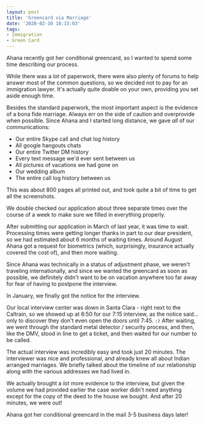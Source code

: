 ```yaml
---
layout: post
title: 'Greencard via Marriage'
date: '2020-02-10 18:15:03'
tags:
- Immigration
- Green Card
---
```


Ahana recently got her conditional greencard, so I wanted to spend some time describing our process.

While there was a *lot* of paperwork, there were also plenty of forums to help answer most of the common questions, so we decided not to pay for an immigration lawyer. It's actually quite doable on your own, providing you set aside enough time.

Besides the standard paperwork, the most important aspect is the evidence of a bona fide marriage. Always err on the side of caution and overprovide when possible. Since Ahana and I started long distance, we gave *all* of our communications:

* Our entire Skype call and chat log history
* All google hangouts chats
* Our entire Twitter DM history
* Every text message we'd ever sent between us
* All pictures of vacations we had gone on
* Our wedding album
* The entire call log history between us

This was about 800 pages all printed out, and took quite a bit of time to get all the screenshots.

We double checked our application about three separate times over the course of a week to make sure we filled in everything properly.

After submitting our application in March of last year, it was time to wait. Processing times were getting longer thanks in part to our dear president, so we had estimated about 6 months of waiting times. Around August Ahana got a request for biometrics (which, surprisingly, insurance actually covered the cost of), and then more waiting.

Since Ahana was technically in a status of adjustment phase, we weren't traveling internationally, and since we wanted the greencard as soon as possible, we definitely didn't want to be on vacation anywhere too far away for fear of having to postpone the interview.

In January, we finally got the notice for the interview.

Our local interview center was down in Santa Clara - right next to the Caltrain, so we showed up at 6:50 for our 7:15 interview, as the notice said... only to discover they don't even open the doors until 7:45. `:)` After waiting, we went through the standard metal detector / security process, and then, like the DMV, stood in line to get a ticket, and then waited for our number to be called.

The actual interview was incredibly easy and took just 20 minutes. The interviewer was nice and professional, and already knew all about Indian arranged marriages. We briefly talked about the timeline of our relationship along with the various addresses we had lived in.

We actually brought a *lot* more evidence to the interview, but given the volume we had provided earlier the case worker didn't need anything except for the copy of the deed to the house we bought. And after 20 minutes, we were out!

Ahana got her conditional greencard in the mail 3-5 business days later!